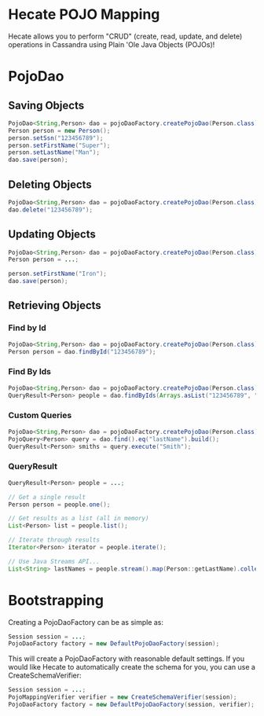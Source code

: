 # Hecate POJO Mapping

Hecate allows you to perform "CRUD" (create, read, update, and delete) operations in Cassandra using Plain 'Ole Java Objects (POJOs)!  

# PojoDao

## Saving Objects

```Java
PojoDao<String,Person> dao = pojoDaoFactory.createPojoDao(Person.class);
Person person = new Person();
person.setSsn("123456789");
person.setFirstName("Super");
person.setLastName("Man");
dao.save(person);
```

## Deleting Objects

```Java
PojoDao<String,Person> dao = pojoDaoFactory.createPojoDao(Person.class);
dao.delete("123456789");
```

## Updating Objects

```Java
PojoDao<String,Person> dao = pojoDaoFactory.createPojoDao(Person.class);
Person person = ...;

person.setFirstName("Iron");
dao.save(person);
```

## Retrieving Objects

### Find by Id

```Java
PojoDao<String,Person> dao = pojoDaoFactory.createPojoDao(Person.class);
Person person = dao.findById("123456789");
```

### Find By Ids

```Java
PojoDao<String,Person> dao = pojoDaoFactory.createPojoDao(Person.class);
QueryResult<Person> people = dao.findByIds(Arrays.asList("123456789", "987654321"));
```

### Custom Queries

```Java
PojoDao<String,Person> dao = pojoDaoFactory.createPojoDao(Person.class);
PojoQuery<Person> query = dao.find().eq("lastName").build();
QueryResult<Person> smiths = query.execute("Smith"); 
```

### QueryResult

```Java
QueryResult<Person> people = ...;

// Get a single result
Person person = people.one();

// Get results as a list (all in memory)
List<Person> list = people.list();

// Iterate through results
Iterator<Person> iterator = people.iterate();

// Use Java Streams API...
List<String> lastNames = people.stream().map(Person::getLastName).collect(Collectors.toList());

```

# Bootstrapping

Creating a PojoDaoFactory can be as simple as:

```Java
Session session = ...;
PojoDaoFactory factory = new DefaultPojoDaoFactory(session);
```

This will create a PojoDaoFactory with reasonable default settings.  If you would like Hecate to automatically 
create the schema for you, you can use a CreateSchemaVerifier:
 
 ```Java
 Session session = ...;
 PojoMappingVerifier verifier = new CreateSchemaVerifier(session);
 PojoDaoFactory factory = new DefaultPojoDaoFactory(session, verifier);
 ```